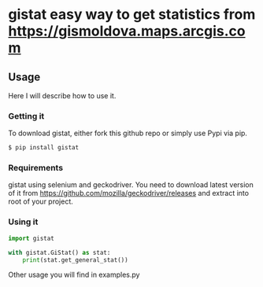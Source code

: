 # gistat easy way to get statistics from https://gismoldova.maps.arcgis.com

## Usage
Here I will describe how to use it.

###  Getting it
To download gistat, either fork this github repo or simply use Pypi via pip.
```sh
$ pip install gistat
```
### Requirements
gistat using selenium and geckodriver.
You need to download latest version of it from https://github.com/mozilla/geckodriver/releases and extract into root of your project.

### Using it
```Python
import gistat

with gistat.GiStat() as stat:
    print(stat.get_general_stat())
```
Other usage you will find in examples.py